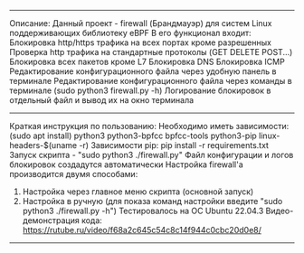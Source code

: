 ----------------------------------------------------------------------------
Описание:
Данный проект - firewall (Брандмауэр) для систем Linux поддерживающих библиотеку eBPF
В его функционал входит:
Блокировка http/https трафика на всех портах кроме разрешенных
Проверка http трафика на стандартные протоколы (GET DELETE POST...)
Блокировка всех пакетов кроме L7
Блокировка DNS
Блокировка ICMP
Редактирование конфигурационного файла через удобную панель в терминале
Редактирование конфигурационного файла через команды в терминале (sudo python3 firewall.py -h)
Логирование блокировок в отдельный файл и вывод их на окно терминала

----------------------------------------------------------------------------

Краткая инструкция по пользованию:
Необходимо иметь зависимости: (sudo apt install) python3 python3-bpfcc bpfcc-tools python3-pip linux-headers-$(uname -r)
Зависимости pip: pip install -r requirements.txt
Запуск скрипта - "sudo python3 ./firewall.py"
Файл конфигурации и логов блокировок создадутся автоматически
Настройка firewall'a производится двумя способами:
1) Настройка через главное меню скрипта (основной запуск)
2) Настройка в ручную (для показа команд настройки введите "sudo python3 ./firewall.py -h")
Тестировалось на ОС Ubuntu 22.04.3
Видео-демонстрация кода: https://rutube.ru/video/f68a2c645c54c8c14f944c0cbc20d0e8/
----------------------------------------------------------------------------
